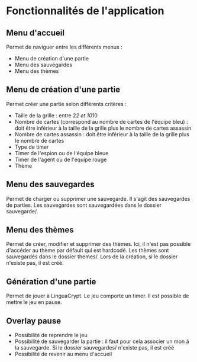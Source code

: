# Fonctionnalités de l'application

## Menu d'accueil

Permet de naviguer entre les différents menus :
- Menu de création d'une partie
- Menu des sauvegardes
- Menu des thèmes

## Menu de création d'une partie

Permet créer une partie selon différents critères :
- Taille de la grille : entre 2*2 et 10*10
- Nombre de cartes (correspond au nombre de cartes de l'équipe bleu) : doit être inférieur à la taille de la grille plus le nombre de cartes assassin
- Nombre de cartes assassin : doit être inférieur à la taille de la grille plus le nombre de cartes
- Type de timer
- Timer de l'espion ou de l'équipe bleue
- Timer de l'agent ou de l'équipe rouge
- Thème

## Menu des sauvegardes

Permet de charger ou supprimer une sauvegarde. Il s'agit des sauvegardes de parties. Les sauvegardes sont sauvegardées dans le dossier sauvegarde/.

## Menu des thèmes

Permet de créer, modifier et supprimer des thèmes. Ici, il n'est pas possible d'accéder au thème par défault qui est hardcodé.
Les thèmes sont sauvegardés dans le dossier themes/. Lors de la création, si le dossier n'existe pas, il est créé.

## Génération d'une partie

Permet de jouer à LinguaCrypt. Le jeu comporte un timer. Il est possible de mettre le jeu en pause.

## Overlay pause

- Possibilité de reprendre le jeu
- Possibilité de sauvegarder la partie : il faut pour cela associer un mon à la sauvegarde.
Si le dossier sauvegardes/ n'existe pas, il est créé
- Possibilité de revenir au menu d'accueil
